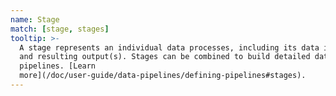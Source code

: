 ```yaml
---
name: Stage
match: [stage, stages]
tooltip: >-
  A stage represents an individual data processes, including its data input(s)
  and resulting output(s). Stages can be combined to build detailed data
  pipelines. [Learn
  more](/doc/user-guide/data-pipelines/defining-pipelines#stages).
---
```

